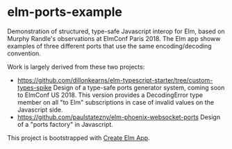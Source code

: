 # elm-ports-example

Demonstration of structured, type-safe Javascript interop for Elm, based on Murphy Randle's
observations at ElmConf Paris 2018. The Elm app showw examples of three different
ports that use the same encoding/decoding convention.

Work is largely derived from these two projects:

-  https://github.com/dillonkearns/elm-typescript-starter/tree/custom-types-spike Design
  of a type-safe ports generator system, coming soon to ElmConf US 2018. This version
  provides a DecodingError type member on all "to Elm" subscriptions in case of
  invalid values on the Javascript side.
-  https://github.com/paulstatezny/elm-phoenix-websocket-ports Design of a "ports factory"
  in Javascript.

This project is bootstrapped with [Create Elm App](https://github.com/halfzebra/create-elm-app).
